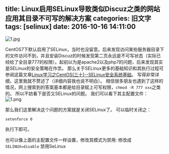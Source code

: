 title: Linux启用SELinux导致类似Discuz之类的网站应用其目录不可写的解决方案
categories: 旧文字
tags: [selinux]
date: 2016-10-16 14:11:00
---
![1.jpg][1]

CentOS7下默认启用了SELinux，当时也没留意。后来发现访问某些服务器目录下的文件访问不到，并且安装Discuz的时候发现第二页永远是不可写状态（实际已经给了全目录777的权限）。起初以为是apache2以及php7的问题，后来发现其实是SELinux的安全策略在作祟。
那么关于SELinux更多的基础知识和其执行过程可参阅这篇文章[Linux学习之CentOS(三十)--SELinux安全系统基础][2]。
写得非常详细，这里我就不赘述了（详细内容我也说不明白）。
相信很多朋友也遇到了这样的情况，网上搜索到的答案基本都是给目录赋上可写权限，`chmod -R 777 xxx`之类的。
所以不妨看下是否又SELinux的问题。
我们可以看下其主配置文件：
![1.png][3]

那么我们这里解决这个问题的方案就是关闭SELinux了。
可以临时关闭之：

    setenforce 0

执行下即可。

也可以像上面的主配置文件一样设置，修改其模式为禁用:
修改成  `SELINUX=disable`     禁用SeLinux

  [1]: http://www.ghostsf.com/usr/uploads/2016/10/3933542006.jpg
  [2]: http://www.cnblogs.com/xiaoluo501395377/archive/2013/05/26/3100444.html
  [3]: http://www.ghostsf.com/usr/uploads/2016/10/2499883989.png